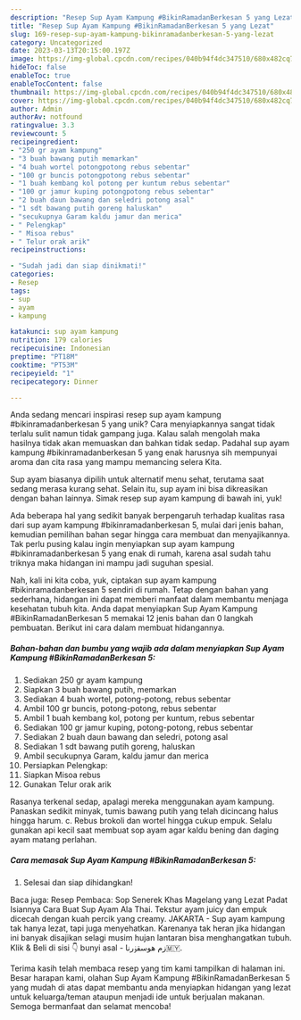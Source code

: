 ```yaml
---
description: "Resep Sup Ayam Kampung #BikinRamadanBerkesan 5 yang Lezat"
title: "Resep Sup Ayam Kampung #BikinRamadanBerkesan 5 yang Lezat"
slug: 169-resep-sup-ayam-kampung-bikinramadanberkesan-5-yang-lezat
category: Uncategorized
date: 2023-03-13T20:15:00.197Z
image: https://img-global.cpcdn.com/recipes/040b94f4dc347510/680x482cq70/sup-ayam-kampung-bikinramadanberkesan-5-foto-resep-utama.jpg
hideToc: false
enableToc: true
enableTocContent: false
thumbnail: https://img-global.cpcdn.com/recipes/040b94f4dc347510/680x482cq70/sup-ayam-kampung-bikinramadanberkesan-5-foto-resep-utama.jpg
cover: https://img-global.cpcdn.com/recipes/040b94f4dc347510/680x482cq70/sup-ayam-kampung-bikinramadanberkesan-5-foto-resep-utama.jpg
author: Admin
authorAv: notfound
ratingvalue: 3.3
reviewcount: 5
recipeingredient:
- "250 gr ayam kampung"
- "3 buah bawang putih memarkan"
- "4 buah wortel potongpotong rebus sebentar"
- "100 gr buncis potongpotong rebus sebentar"
- "1 buah kembang kol potong per kuntum rebus sebentar"
- "100 gr jamur kuping potongpotong rebus sebentar"
- "2 buah daun bawang dan seledri potong asal"
- "1 sdt bawang putih goreng haluskan"
- "secukupnya Garam kaldu jamur dan merica"
- " Pelengkap"
- " Misoa rebus"
- " Telur orak arik"
recipeinstructions:

- "Sudah jadi dan siap dinikmati!"
categories:
- Resep
tags:
- sup
- ayam
- kampung

katakunci: sup ayam kampung 
nutrition: 179 calories
recipecuisine: Indonesian
preptime: "PT18M"
cooktime: "PT53M"
recipeyield: "1"
recipecategory: Dinner

---
```





Anda sedang mencari inspirasi resep sup ayam kampung #bikinramadanberkesan 5 yang unik? Cara menyiapkannya sangat tidak terlalu sulit namun tidak gampang juga. Kalau salah mengolah maka hasilnya tidak akan memuaskan dan bahkan tidak sedap. Padahal sup ayam kampung #bikinramadanberkesan 5 yang enak harusnya sih mempunyai aroma dan cita rasa yang mampu memancing selera Kita.





Sup ayam biasanya dipilih untuk alternatif menu sehat, terutama saat sedang merasa kurang sehat. Selain itu, sup ayam ini bisa dikreasikan dengan bahan lainnya. Simak resep sup ayam kampung di bawah ini, yuk!

Ada beberapa hal yang sedikit banyak berpengaruh terhadap kualitas rasa dari sup ayam kampung #bikinramadanberkesan 5, mulai dari jenis bahan, kemudian pemilihan bahan segar hingga cara membuat dan menyajikannya. Tak perlu pusing kalau ingin menyiapkan sup ayam kampung #bikinramadanberkesan 5 yang enak di rumah, karena asal sudah tahu triknya maka hidangan ini mampu jadi suguhan spesial.






Nah, kali ini kita coba, yuk, ciptakan sup ayam kampung #bikinramadanberkesan 5 sendiri di rumah. Tetap dengan bahan yang sederhana, hidangan ini dapat memberi manfaat dalam membantu menjaga kesehatan tubuh kita. Anda dapat menyiapkan Sup Ayam Kampung #BikinRamadanBerkesan 5 memakai 12 jenis bahan dan 0 langkah pembuatan. Berikut ini cara dalam membuat hidangannya.

<!--inarticleads1-->

##### Bahan-bahan dan bumbu yang wajib ada dalam menyiapkan Sup Ayam Kampung #BikinRamadanBerkesan 5:

1. Sediakan 250 gr ayam kampung
1. Siapkan 3 buah bawang putih, memarkan
1. Sediakan 4 buah wortel, potong-potong, rebus sebentar
1. Ambil 100 gr buncis, potong-potong, rebus sebentar
1. Ambil 1 buah kembang kol, potong per kuntum, rebus sebentar
1. Sediakan 100 gr jamur kuping, potong-potong, rebus sebentar
1. Sediakan 2 buah daun bawang dan seledri, potong asal
1. Sediakan 1 sdt bawang putih goreng, haluskan
1. Ambil secukupnya Garam, kaldu jamur dan merica
1. Persiapkan  Pelengkap:
1. Siapkan  Misoa rebus
1. Gunakan  Telur orak arik


Rasanya terkenal sedap, apalagi mereka menggunakan ayam kampung. Panaskan sedikit minyak, tumis bawang putih yang telah dicincang halus hingga harum. c. Rebus brokoli dan wortel hingga cukup empuk. Selalu gunakan api kecil saat membuat sop ayam agar kaldu bening dan daging ayam matang perlahan. 

<!--inarticleads2-->

##### Cara memasak Sup Ayam Kampung #BikinRamadanBerkesan 5:


1. Selesai dan siap dihidangkan!

Baca juga: Resep Pembaca: Sop Senerek Khas Magelang yang Lezat Padat Isiannya Cara Buat Sup Ayam Ala Thai. Tekstur ayam juicy dan empuk dicecah dengan kuah percik yang creamy. JAKARTA - Sup ayam kampung tak hanya lezat, tapi juga menyehatkan. Karenanya tak heran jika hidangan ini banyak disajikan selagi musim hujan lantaran bisa menghangatkan tubuh. Klik &amp; Beli di sisi 👇 bunyi asal - زم هوسقۏرنا🇲🇾. 

Terima kasih telah membaca resep yang tim kami tampilkan di halaman ini. Besar harapan kami, olahan Sup Ayam Kampung #BikinRamadanBerkesan 5 yang mudah di atas dapat membantu anda menyiapkan hidangan yang lezat untuk keluarga/teman ataupun menjadi ide untuk berjualan makanan. Semoga bermanfaat dan selamat mencoba!
